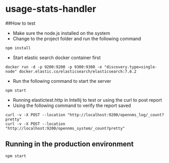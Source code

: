 # usage-stats-handler

##How to test
* Make sure the node.js installed on the system
* Change to the project folder and run the following command 
```shell
npm install
```
* Start elastic search docker container first 
```shell
docker run -d -p 9200:9200 -p 9300:9300 -e "discovery.type=single-node" docker.elastic.co/elasticsearch/elasticsearch:7.6.2
```
* Run the following command to start the server
```shell
npm start
```
* Running elastictest.http in Intellij to test or using the curl to post report
* Using the following command to verify the report saved
```shell
curl -v -X POST --location "http://localhost:9200/opennms_log/_count?pretty"
curl -v -X POST --location "http://localhost:9200/opennms_system/_count?pretty"
```

## Running in the production environment

```shell
npm start  
```
